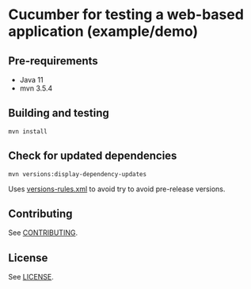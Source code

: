 # Cucumber for testing a web-based application (example/demo)

## Pre-requirements

* Java 11
* mvn 3.5.4

## Building and testing

```
mvn install
```

## Check for updated dependencies

```
mvn versions:display-dependency-updates 
```
Uses [versions-rules.xml](versions-rules.xml) to avoid try to avoid pre-release versions.

## Contributing

See [CONTRIBUTING](CONTRIBUTING.md).

## License

See [LICENSE](LICENSE).
